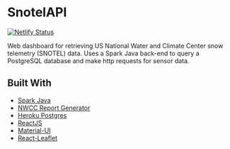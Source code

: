 # SnotelAPI

[![Netlify Status](https://api.netlify.com/api/v1/badges/04b740ce-94c2-420b-8bc6-708af810579c/deploy-status)](https://app.netlify.com/sites/snotel-api/deploys)

Web dashboard for retrieving US National Water and Climate Center snow telemetry (SNOTEL) data. Uses a Spark Java back-end to query a PostgreSQL database and make http requests for sensor data.

## Built With
* [Spark Java](http://sparkjava.com/)
* [NWCC Report Generator](https://wcc.sc.egov.usda.gov/reportGenerator/)
* [Heroku Postgres](https://www.heroku.com/postgres)
* [ReactJS](https://reactjs.org/)
* [Material-UI](https://material-ui.com/)
* [React-Leaflet](https://react-leaflet.js.org/)
